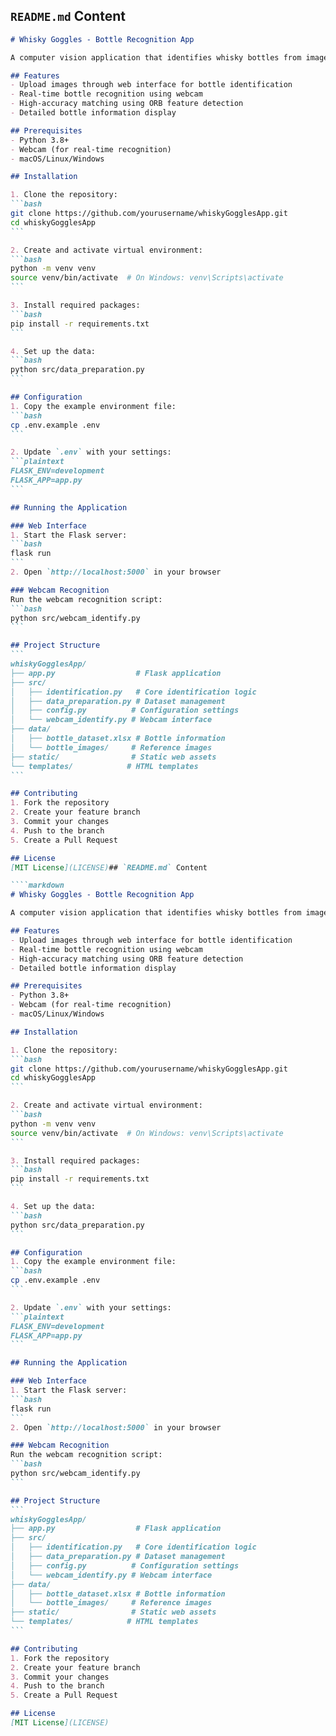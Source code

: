 ## `README.md` Content

````markdown
# Whisky Goggles - Bottle Recognition App

A computer vision application that identifies whisky bottles from images using OpenCV feature detection.

## Features
- Upload images through web interface for bottle identification
- Real-time bottle recognition using webcam
- High-accuracy matching using ORB feature detection
- Detailed bottle information display

## Prerequisites
- Python 3.8+
- Webcam (for real-time recognition)
- macOS/Linux/Windows

## Installation

1. Clone the repository:
```bash
git clone https://github.com/yourusername/whiskyGogglesApp.git
cd whiskyGogglesApp
```

2. Create and activate virtual environment:
```bash
python -m venv venv
source venv/bin/activate  # On Windows: venv\Scripts\activate
```

3. Install required packages:
```bash
pip install -r requirements.txt
```

4. Set up the data:
```bash
python src/data_preparation.py
```

## Configuration
1. Copy the example environment file:
```bash
cp .env.example .env
```

2. Update `.env` with your settings:
```plaintext
FLASK_ENV=development
FLASK_APP=app.py
```

## Running the Application

### Web Interface
1. Start the Flask server:
```bash
flask run
```
2. Open `http://localhost:5000` in your browser

### Webcam Recognition
Run the webcam recognition script:
```bash
python src/webcam_identify.py
```

## Project Structure
```
whiskyGogglesApp/
├── app.py                  # Flask application
├── src/
│   ├── identification.py   # Core identification logic
│   ├── data_preparation.py # Dataset management
│   ├── config.py          # Configuration settings
│   └── webcam_identify.py # Webcam interface
├── data/
│   ├── bottle_dataset.xlsx # Bottle information
│   └── bottle_images/     # Reference images
├── static/                # Static web assets
└── templates/            # HTML templates
```

## Contributing
1. Fork the repository
2. Create your feature branch
3. Commit your changes
4. Push to the branch
5. Create a Pull Request

## License
[MIT License](LICENSE)## `README.md` Content

````markdown
# Whisky Goggles - Bottle Recognition App

A computer vision application that identifies whisky bottles from images using OpenCV feature detection.

## Features
- Upload images through web interface for bottle identification
- Real-time bottle recognition using webcam
- High-accuracy matching using ORB feature detection
- Detailed bottle information display

## Prerequisites
- Python 3.8+
- Webcam (for real-time recognition)
- macOS/Linux/Windows

## Installation

1. Clone the repository:
```bash
git clone https://github.com/yourusername/whiskyGogglesApp.git
cd whiskyGogglesApp
```

2. Create and activate virtual environment:
```bash
python -m venv venv
source venv/bin/activate  # On Windows: venv\Scripts\activate
```

3. Install required packages:
```bash
pip install -r requirements.txt
```

4. Set up the data:
```bash
python src/data_preparation.py
```

## Configuration
1. Copy the example environment file:
```bash
cp .env.example .env
```

2. Update `.env` with your settings:
```plaintext
FLASK_ENV=development
FLASK_APP=app.py
```

## Running the Application

### Web Interface
1. Start the Flask server:
```bash
flask run
```
2. Open `http://localhost:5000` in your browser

### Webcam Recognition
Run the webcam recognition script:
```bash
python src/webcam_identify.py
```

## Project Structure
```
whiskyGogglesApp/
├── app.py                  # Flask application
├── src/
│   ├── identification.py   # Core identification logic
│   ├── data_preparation.py # Dataset management
│   ├── config.py          # Configuration settings
│   └── webcam_identify.py # Webcam interface
├── data/
│   ├── bottle_dataset.xlsx # Bottle information
│   └── bottle_images/     # Reference images
├── static/                # Static web assets
└── templates/            # HTML templates
```

## Contributing
1. Fork the repository
2. Create your feature branch
3. Commit your changes
4. Push to the branch
5. Create a Pull Request

## License
[MIT License](LICENSE)